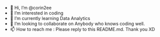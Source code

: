 - 👋 Hi, I’m @corin2ee
- 👀 I’m interested in coding
- 🌱 I’m currently learning Data Analytics
- 💞️ I’m looking to collaborate on Anybody who knows coding well.
- 📫 How to reach me : Please reply to this README.md. Thank you XD

<!---
corin2ee/corin2ee is a ✨ special ✨ repository because its `README.md` (this file) appears on your GitHub profile.
You can click the Preview link to take a look at your changes.
--->
